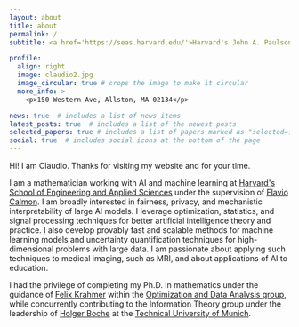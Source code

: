 ```yaml
---
layout: about
title: about
permalink: /
subtitle: <a href='https://seas.harvard.edu/'>Harvard's John A. Paulson School of Engineering and Applied Sciences</a>.

profile:
  align: right
  image: claudio2.jpg
  image_circular: true # crops the image to make it circular
  more_info: >
    <p>150 Western Ave, Allston, MA 02134</p>

news: true  # includes a list of news items
latest_posts: true  # includes a list of the newest posts
selected_papers: true # includes a list of papers marked as "selected={true}"
social: true  # includes social icons at the bottom of the page
---
```


Hi! I am Claudio. Thanks for visiting my website and for your time. 

I am a mathematician working with AI and machine learning at [Harvard's School of Engineering and Applied Sciences](https://seas.harvard.edu/) under the supervision of [Flavio Calmon](https://people.seas.harvard.edu/~flavio/). I am broadly interested in fairness, privacy, and mechanistic interpretability of large AI models. I leverage optimization, statistics, and signal processing techniques for better artificial intelligence theory and practice. I also develop provably fast and scalable methods for machine learning models and uncertainty quantification techniques for high-dimensional problems with large data. I am passionate about applying such techniques to medical imaging, such as MRI, and about applications of AI to education. 

I had the privilege of completing my Ph.D. in mathematics under the guidance of [Felix Krahmer](https://www.professoren.tum.de/en/krahmer-felix/) within the [Optimization and Data Analysis group](https://www.math.cit.tum.de/en/math/research/groups/data-science/), while concurrently contributing to the Information Theory group under the leadership of [Holger Boche](https://www.professoren.tum.de/en/boche-holger/) at the [Technical University of Munich](www.tum.de).

<!-- Outside the university, you can find me traveling to some off-the-beaten-path places or reading about international politics.--> 

<!--Put your address / P.O. box / other info right below your picture. You can also disable any of these elements by editing `profile` property of the YAML header of your `_pages/about.md`. Edit `_bibliography/papers.bib` and Jekyll will render your [publications page](/al-folio/publications/) automatically.-->

<!--Link to your social media connections, too. This theme is set up to use [Font Awesome icons](http://fortawesome.github.io/Font-Awesome/) and [Academicons](https://jpswalsh.github.io/academicons/), like the ones below. Add your Facebook, Twitter, LinkedIn, Google Scholar, or just disable all of them.-->
